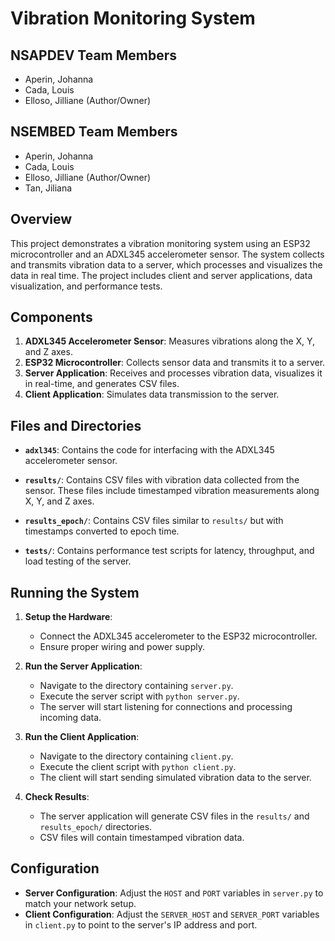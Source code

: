 # Vibration Monitoring System

## NSAPDEV Team Members
- Aperin, Johanna
- Cada, Louis
- Elloso, Jilliane (Author/Owner)

## NSEMBED Team Members
- Aperin, Johanna
- Cada, Louis
- Elloso, Jilliane (Author/Owner)
- Tan, Jiliana
  
## Overview

This project demonstrates a vibration monitoring system using an ESP32 microcontroller and an ADXL345 accelerometer sensor. The system collects and transmits vibration data to a server, which processes and visualizes the data in real time. The project includes client and server applications, data visualization, and performance tests.

## Components

1. **ADXL345 Accelerometer Sensor**: Measures vibrations along the X, Y, and Z axes.
2. **ESP32 Microcontroller**: Collects sensor data and transmits it to a server.
3. **Server Application**: Receives and processes vibration data, visualizes it in real-time, and generates CSV files.
4. **Client Application**: Simulates data transmission to the server.

## Files and Directories

- **`adxl345`**: Contains the code for interfacing with the ADXL345 accelerometer sensor.
  
- **`results/`**: Contains CSV files with vibration data collected from the sensor. These files include timestamped vibration measurements along X, Y, and Z axes.

- **`results_epoch/`**: Contains CSV files similar to `results/` but with timestamps converted to epoch time.

- **`tests/`**: Contains performance test scripts for latency, throughput, and load testing of the server.
  

## Running the System

1. **Setup the Hardware**:
   - Connect the ADXL345 accelerometer to the ESP32 microcontroller.
   - Ensure proper wiring and power supply.

2. **Run the Server Application**:
   - Navigate to the directory containing `server.py`.
   - Execute the server script with `python server.py`.
   - The server will start listening for connections and processing incoming data.

3. **Run the Client Application**:
   - Navigate to the directory containing `client.py`.
   - Execute the client script with `python client.py`.
   - The client will start sending simulated vibration data to the server.

4. **Check Results**:
   - The server application will generate CSV files in the `results/` and `results_epoch/` directories.
   - CSV files will contain timestamped vibration data.

## Configuration

- **Server Configuration**: Adjust the `HOST` and `PORT` variables in `server.py` to match your network setup.
- **Client Configuration**: Adjust the `SERVER_HOST` and `SERVER_PORT` variables in `client.py` to point to the server's IP address and port.
